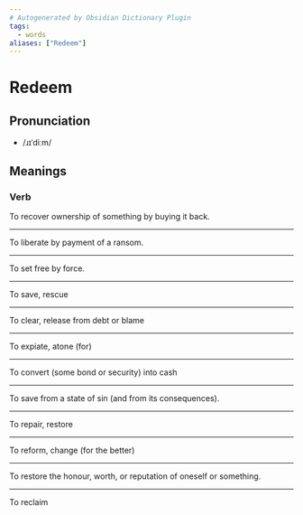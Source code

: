 ```yaml
---
# Autogenerated by Obsidian Dictionary Plugin
tags:
  - words
aliases: ["Redeem"]
---
```


# Redeem

## Pronunciation

- /ɹɪˈdiːm/

## Meanings

### Verb

To recover ownership of something by buying it back.

---

To liberate by payment of a ransom.

---

To set free by force.

---

To save, rescue

---

To clear, release from debt or blame

---

To expiate, atone (for)

---

To convert (some bond or security) into cash

---

To save from a state of sin (and from its consequences).

---

To repair, restore

---

To reform, change (for the better)

---

To restore the honour, worth, or reputation of oneself or something.

---

To reclaim



## 



